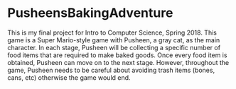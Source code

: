 # PusheensBakingAdventure
This is my final project for Intro to Computer Science, Spring 2018. This game is a Super Mario-style game with Pusheen, a gray cat, as the main character. In each stage, Pusheen will be collecting a specific number of food items that are required to make baked goods. Once every food item is obtained, Pusheen can move on to the next stage. However, throughout the game, Pusheen needs to be careful about avoiding trash items (bones, cans, etc) otherwise the game would end.
